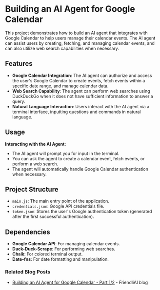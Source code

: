 # Building an AI Agent for Google Calendar

This project demonstrates how to build an AI agent that integrates with Google Calendar to help users manage their calendar events. The AI agent can assist users by creating, fetching, and managing calendar events, and can also utilize web search capabilities when necessary.

## Features

- **Google Calendar Integration**: The AI agent can authorize and access the user's Google Calendar to create events, fetch events within a specific date range, and manage calendar data.
- **Web Search Capability**: The agent can perform web searches using DuckDuckGo when it does not have sufficient information to answer a query.
- **Natural Language Interaction**: Users interact with the AI agent via a terminal interface, inputting questions and commands in natural language.


## Usage

**Interacting with the AI Agent:**

- The AI agent will prompt you for input in the terminal.
- You can ask the agent to create a calendar event, fetch events, or perform a web search.
- The agent will automatically handle Google Calendar authentication when necessary.

## Project Structure

- `main.js`: The main entry point of the application.
- `credentials.json`: Google API credentials file.
- `token.json`: Stores the user's Google authentication token (generated after the first successful authentication).


## Dependencies

- **Google Calendar API**: For managing calendar events.
- **Duck-Duck-Scrape**: For performing web searches.
- **Chalk**: For colored terminal output.
- **Date-fns**: For date formatting and manipulation.

### Related Blog Posts

-   [Building an AI Agent for Google Calendar - Part 1/2](https://friendli.ai/blog/ai-agent-google-calendar) - FriendliAI blog
